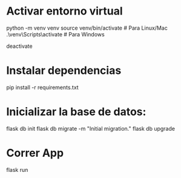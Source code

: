 
# Activar entorno virtual

python -m venv venv
source venv/bin/activate  # Para Linux/Mac
.\venv\Scripts\activate   # Para Windows

deactivate


# Instalar dependencias 

pip install -r requirements.txt

# Inicializar la base de datos:

flask db init
flask db migrate -m "Initial migration."
flask db upgrade

# Correr App
flask run

